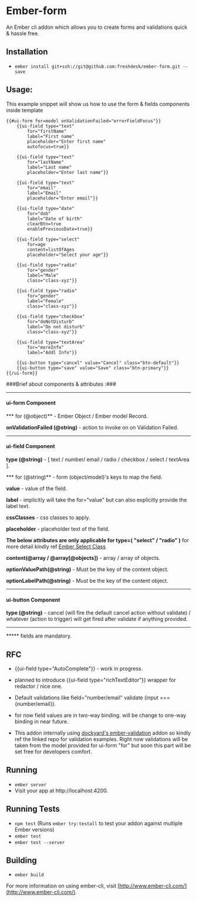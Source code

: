 # Ember-form

An Ember cli addon which allows you to create forms and validations quick & hassle free.

## Installation

* `ember install git+ssh://git@github.com:freshdesk/ember-form.git --save`

## Usage:

This example snippet will show us how to use the form & fields components inside template

```
{{#ui-form for=model onValidationFailed="errorFieldFocus"}}
	{{ui-field type="text"
    	for="firstName"
        label="First name"
        placeholder="Enter first name"
	    autofocus=true}}

	{{ui-field type="text"
    	for="lastName"
        label="Last name"
        placeholder="Enter last name"}}

	{{ui-field type="text"
    	for="email"
        label="Email"
        placeholder="Enter email"}}

	{{ui-field type="date"
    	for="dob"
        label="Date of birth"
        clearBtn=true
        enablePreviousDate=true}}
        
    {{ui-field type="select"
    	for=age
        content=listOfAges
        placeholder="Select your age"}}

	{{ui-field type="radio" 
    	for="gender" 
        label="Male" 
        class="class-xyz"}}
        
	{{ui-field type="radio"
    	for="gender" 
        label="Female" 
        class="class-xyz"}}

	{{ui-field type="checkbox" 
    	for="doNotDisturb" 
        label="Do not disturb" 
        class="class-xyz"}}
        
    {{ui-field type="textArea"
    	for="moreInfo"
        label="Addl Info"}}

    {{ui-button type="cancel" value="Cancel" class="btn-default"}}
	{{ui-button type="save" value="Save" class="btn-primary"}}
{{/ui-form}}
```

###Brief about components & attributes :###
_______

#### ui-form Component ####

*** for (@object)** - Ember Object / Ember model Record.

**onValidationFailed (@string)** - action to invoke on on Validation Failed.
________

#### ui-field Component ####

**type (@string)** - [ text / number/ email / radio / checkbox / select / textArea ].

*** for (@string)** - form (object/model)'s keys to map the field.

**value** - value of the field.

**label** - implicitly will take the for="value" but can also explicitly provide the label text.

**cssClasses** - css classes to apply.

**placeholder** - placeholder text of the field.

**The below attributes are only applicable for type=( "select" / "radio" )** for more detail kindly ref [Ember Select Class](http://emberjs.com/api/classes/Ember.Select.html#toc_the-content-property-array-of-objects)

**content(@array / @array[@objects])** - array / array of objects.

**optionValuePath(@string)** - Must be the key of the content object.

**optionLabelPath(@string)** - Must be the key of the content object.
________
#### ui-button Component ####

**type (@string)** - cancel (will fire the default cancel action without validate) / whatever (action to trigger) will get fired after validate if anything provided.
________

***** fields are mandatory.

## RFC

* {{ui-field type="AutoComplete"}} - work in progress.
* planned to introduce {{ui-field type="richTextEditor"}} wrapper for redactor / nice one.
* Default validations like field="number/email" validate (input === {number/email}).
* for now field values are in two-way binding. will be change to one-way binding in near future.

* This addon internally using [dockyard's ember-validation](https://github.com/dockyard/ember-validations) addon so kindly ref the linked repo for validation examples. Right now validations will be taken from the model provided for ui-form "for" but soon this part will be set free for developers comfort.




## Running

* `ember server`
* Visit your app at http://localhost:4200.

## Running Tests

* `npm test` (Runs `ember try:testall` to test your addon against multiple Ember versions)
* `ember test`
* `ember test --server`

## Building

* `ember build`

For more information on using ember-cli, visit [http://www.ember-cli.com/](http://www.ember-cli.com/).
